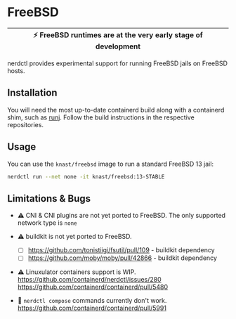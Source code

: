 # FreeBSD


| :zap:        FreeBSD runtimes are at the very early stage of development |
|--------------------------------------------------------------------------|

nerdctl provides experimental support for running FreeBSD jails on FreeBSD hosts.

## Installation

You will need the most up-to-date containerd build along with a containerd shim,
such as [runj](https://github.com/samuelkarp/runj). Follow the build
instructions in the respective repositories.

## Usage

You can use the `knast/freebsd` image to run a standard FreeBSD 13 jail:

```sh
nerdctl run --net none -it knast/freebsd:13-STABLE
```


## Limitations & Bugs

- :warning: CNI & CNI plugins are not yet ported to FreeBSD. The only supported
  network type is `none`
- :warning: buildkit is not yet ported to FreeBSD.
  - [ ] https://github.com/tonistiigi/fsutil/pull/109 - buildkit dependency
  - [ ] https://github.com/moby/moby/pull/42866 - buildkit dependency
- :warning: Linuxulator containers support is
  WIP. https://github.com/containerd/nerdctl/issues/280 https://github.com/containerd/containerd/pull/5480

- :bug: `nerdctl compose` commands currently don't work. https://github.com/containerd/containerd/pull/5991
